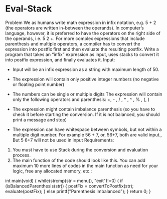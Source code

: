 # Eval-Stack

Problem
We as humans write math expression in infix notation, e.g. 5 + 2 (the operators are written in-between the operands). In computer’s language, however, it is preferred to have the operators on the right side of the operands, i.e. 5 2 +. For more complex expressions that include parenthesis and multiple operators, a compiler has to convert the expression into postfix first and then evaluate the resulting postfix.
Write a program that takes an “infix” expression as input, uses stacks to convert it into postfix expression, and finally evaluates it.
Input:
- Input will be an infix expression as a string with maximum length of 50.
- The expression will contain only positive integer numbers (no negative or floating point number)
- The numbers can be single or multiple digits
The expression will contain only the following operators and parenthesis: +, - , / , * , ^ , % , (, )

- The expression might contain imbalance parenthesis (so you have to check it before starting the conversion. If it is not balanced, you should print a message and stop)
- The expression can have whitespace between symbols, but not within a multiple digit number. For example 56 + 7, or, 56+7, both are valid input., But 5 6+7 will not be used in input
Requirements:
1. You must have to use Stack during the conversion and evaluation process.
2. The main function of the code should look like this. You can add maximum 10 more lines of codes in the main function as need for your logic, free any allocated memory, etc.:


int main(void)
{
while(strcmp(str = menu(), "exit")!=0)
{
if (isBalancedParenthesis(str))
{
postFix = convertToPostfix(str);
evaluate(postFix);
}
else
printf("Parenthesis imbalanced");
}
return 0;
}



